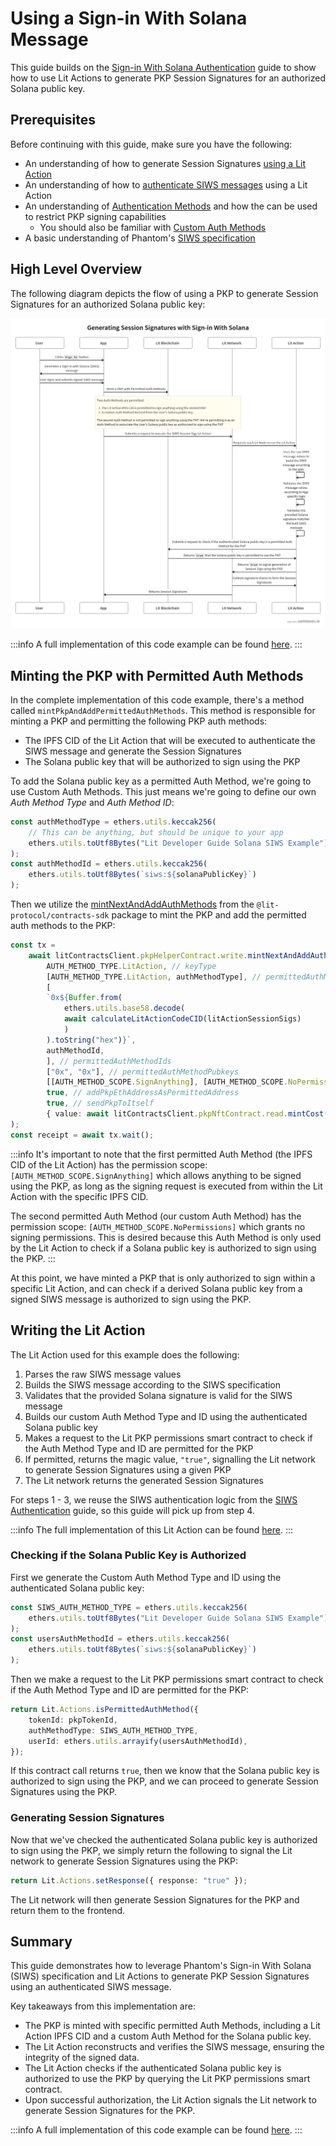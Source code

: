 # Using a Sign-in With Solana Message

This guide builds on the [Sign-in With Solana Authentication](../authenticating-siws) guide to show how to use Lit Actions to generate PKP Session Signatures for an authorized Solana public key.

## Prerequisites

Before continuing with this guide, make sure you have the following:

- An understanding of how to generate Session Signatures [using a Lit Action](./get-lit-action-session-sigs)
- An understanding of how to [authenticate SIWS messages](../../authentication/authenticating-siws) using a Lit Action
- An understanding of [Authentication Methods](../../../user-wallets/pkps/advanced-topics/auth-methods/overview) and how the can be used to restrict PKP signing capabilities
  - You should also be familiar with [Custom Auth Methods](../../../user-wallets/pkps/advanced-topics/auth-methods/custom-auth)
- A basic understanding of Phantom's [SIWS specification](https://github.com/phantom/sign-in-with-solana/tree/main)

## High Level Overview

The following diagram depicts the flow of using a PKP to generate Session Signatures for an authorized Solana public key:

![SIWS PKP Session Sigs Flow](../../../../static/img/siws-session-signatures.png)

:::info
A full implementation of this code example can be found [here](https://github.com/LIT-Protocol/developer-guides-code/blob/master/siws-session-sigs/browser).
:::

## Minting the PKP with Permitted Auth Methods

In the complete implementation of this code example, there's a method called `mintPkpAndAddPermittedAuthMethods`. This method is responsible for minting a PKP and permitting the following PKP auth methods:

- The IPFS CID of the Lit Action that will be executed to authenticate the SIWS message and generate the Session Signatures
- The Solana public key that will be authorized to sign using the PKP

To add the Solana public key as a permitted Auth Method, we're going to use Custom Auth Methods. This just means we're going to define our own _Auth Method Type_ and _Auth Method ID_:

```ts
const authMethodType = ethers.utils.keccak256(
    // This can be anything, but should be unique to your app
    ethers.utils.toUtf8Bytes("Lit Developer Guide Solana SIWS Example")
);
const authMethodId = ethers.utils.keccak256(
    ethers.utils.toUtf8Bytes(`siws:${solanaPublicKey}`)
);
```

Then we utilize the [mintNextAndAddAuthMethods](https://v6-api-doc-lit-js-sdk.vercel.app/classes/contracts_sdk_src.LitContracts.html#pkpHelperContractUtil) from the `@lit-protocol/contracts-sdk` package to mint the PKP and add the permitted auth methods to the PKP:

```ts
const tx =
    await litContractsClient.pkpHelperContract.write.mintNextAndAddAuthMethods(
        AUTH_METHOD_TYPE.LitAction, // keyType
        [AUTH_METHOD_TYPE.LitAction, authMethodType], // permittedAuthMethodTypes
        [
        `0x${Buffer.from(
            ethers.utils.base58.decode(
            await calculateLitActionCodeCID(litActionSessionSigs)
            )
        ).toString("hex")}`,
        authMethodId,
        ], // permittedAuthMethodIds
        ["0x", "0x"], // permittedAuthMethodPubkeys
        [[AUTH_METHOD_SCOPE.SignAnything], [AUTH_METHOD_SCOPE.NoPermissions]], // permittedAuthMethodScopes
        true, // addPkpEthAddressAsPermittedAddress
        true, // sendPkpToItself
        { value: await litContractsClient.pkpNftContract.read.mintCost() }
);
const receipt = await tx.wait();
```

:::info
It's important to note that the first permitted Auth Method (the IPFS CID of the Lit Action) has the permission scope: `[AUTH_METHOD_SCOPE.SignAnything]` which allows anything to be signed using the PKP, as long as the signing request is executed from within the Lit Action with the specific IPFS CID.

The second permitted Auth Method (our custom Auth Method) has the permission scope: `[AUTH_METHOD_SCOPE.NoPermissions]` which grants no signing permissions. This is desired because this Auth Method is only used by the Lit Action to check if a Solana public key is authorized to sign using the PKP.
:::

At this point, we have minted a PKP that is only authorized to sign within a specific Lit Action, and can check if a derived Solana public key from a signed SIWS message is authorized to sign using the PKP.

## Writing the Lit Action

The Lit Action used for this example does the following:

1. Parses the raw SIWS message values
2. Builds the SIWS message according to the SIWS specification
3. Validates that the provided Solana signature is valid for the SIWS message
4. Builds our custom Auth Method Type and ID using the authenticated Solana public key
5. Makes a request to the Lit PKP permissions smart contract to check if the Auth Method Type and ID are permitted for the PKP
6. If permitted, returns the magic value, `"true"`, signalling the Lit network to generate Session Signatures using a given PKP
7. The Lit network returns the generated Session Signatures

For steps 1 - 3, we reuse the SIWS authentication logic from the [SIWS Authentication](../../authentication/authenticating-siws#parsing-and-re-building-the-siws-message) guide, so this guide will pick up from step 4.

:::info
The full implementation of this Lit Action can be found [here](https://github.com/LIT-Protocol/developer-guides-code/blob/master/siws-session-sigs/browser/src/litActionSessionSigs.ts).
:::

### Checking if the Solana Public Key is Authorized

First we generate the Custom Auth Method Type and ID using the authenticated Solana public key:

```ts
const SIWS_AUTH_METHOD_TYPE = ethers.utils.keccak256(
    ethers.utils.toUtf8Bytes("Lit Developer Guide Solana SIWS Example")
);
const usersAuthMethodId = ethers.utils.keccak256(
    ethers.utils.toUtf8Bytes(`siws:${solanaPublicKey}`)
);
```

Then we make a request to the Lit PKP permissions smart contract to check if the Auth Method Type and ID are permitted for the PKP:

```ts
return Lit.Actions.isPermittedAuthMethod({
    tokenId: pkpTokenId,
    authMethodType: SIWS_AUTH_METHOD_TYPE,
    userId: ethers.utils.arrayify(usersAuthMethodId),
});
```

If this contract call returns `true`, then we know that the Solana public key is authorized to sign using the PKP, and we can proceed to generate Session Signatures using the PKP.

### Generating Session Signatures

Now that we've checked the authenticated Solana public key is authorized to sign using the PKP, we simply return the following to signal the Lit network to generate Session Signatures using the PKP:

```ts
return Lit.Actions.setResponse({ response: "true" });
```

The Lit network will then generate Session Signatures for the PKP and return them to the frontend.

## Summary

This guide demonstrates how to leverage Phantom's Sign-in With Solana (SIWS) specification and Lit Actions to generate PKP Session Signatures using an authenticated SIWS message.

Key takeaways from this implementation are:

- The PKP is minted with specific permitted Auth Methods, including a Lit Action IPFS CID and a custom Auth Method for the Solana public key.
- The Lit Action reconstructs and verifies the SIWS message, ensuring the integrity of the signed data.
- The Lit Action checks if the authenticated Solana public key is authorized to use the PKP by querying the Lit PKP permissions smart contract.
- Upon successful authorization, the Lit Action signals the Lit network to generate Session Signatures for the PKP.

:::info
A full implementation of this code example can be found [here](https://github.com/LIT-Protocol/developer-guides-code/blob/master/siws-session-sigs/browser).
:::
